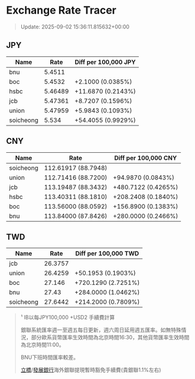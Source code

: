 # Exchange Rate Tracer

> Update: 2025-09-02 15:36:11.815632+00:00

## JPY

| Name      |    Rate | Diff per 100,000 JPY   |
|-----------|---------|------------------------|
| bnu       | 5.4511  |                        |
| boc       | 5.4532  | +2.1000 (0.0385%)      |
| hsbc      | 5.46489 | +11.6870 (0.2143%)     |
| jcb       | 5.47361 | +8.7207 (0.1596%)      |
| union     | 5.47959 | +5.9843 (0.1093%)      |
| soicheong | 5.534   | +54.4055 (0.9929%)     |

## CNY

| Name      | Rate                | Diff per 100,000 CNY   |
|-----------|---------------------|------------------------|
| soicheong | 112.61917	(88.7948) |                        |
| union     | 112.71416	(88.7200) | +94.9870 (0.0843%)     |
| jcb       | 113.19487	(88.3432) | +480.7122 (0.4265%)    |
| hsbc      | 113.40311	(88.1810) | +208.2408 (0.1840%)    |
| boc       | 113.56000	(88.0592) | +156.8900 (0.1383%)    |
| bnu       | 113.84000	(87.8426) | +280.0000 (0.2466%)    |

## TWD

| Name      |    Rate | Diff per 100,000 TWD   |
|-----------|---------|------------------------|
| jcb       | 26.3757 |                        |
| union     | 26.4259 | +50.1953 (0.1903%)     |
| boc       | 27.146  | +720.1290 (2.7251%)    |
| bnu       | 27.43   | +284.0000 (1.0462%)    |
| soicheong | 27.6442 | +214.2000 (0.7809%)    |


> ¹ IB以每JPY100,000 +USD2 手續費計算
>
> 銀聯系統匯率週一至週五每日更新，週六周日延用週五匯率。如無特殊情況，部分歐系貨幣匯率生效時間為北京時間16:30，其他貨幣匯率生效時間為北京時間11:00。
>
> BNU下班時間匯率較差。
>
> [立橋](https://www.wlbank.com.mo/uploads/ueditor/file/20181211/1544536513900230.pdf)/[發展銀行](https://www.mdb.com.mo/Service_Charges_20230728.pdf)海外銀聯提現暫時豁免手續費(貴銀聯1.1%左右)

